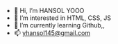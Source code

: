 - 👋 Hi, I’m HANSOL YOOO
- 👀 I’m interested in HTML, CSS, JS
- 🌱 I’m currently learning Github,,
- 📫 yhansol145@gmail.com

<!---
yhansol145/yhansol145 is a ✨ special ✨ repository because its `README.md` (this file) appears on your GitHub profile.
You can click the Preview link to take a look at your changes.
--->
